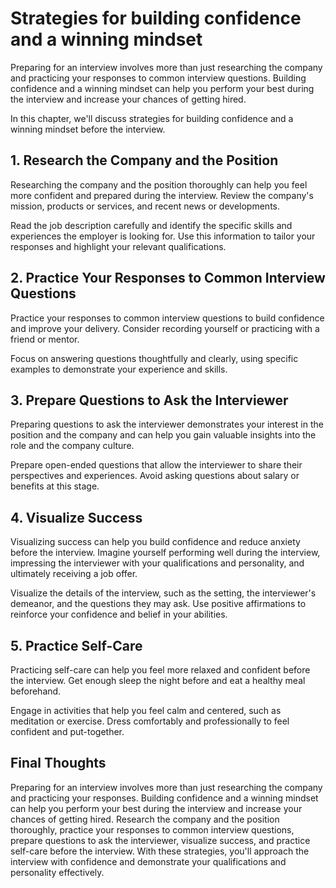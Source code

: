 Strategies for building confidence and a winning mindset
================================================================================================

Preparing for an interview involves more than just researching the company and practicing your responses to common interview questions. Building confidence and a winning mindset can help you perform your best during the interview and increase your chances of getting hired.

In this chapter, we'll discuss strategies for building confidence and a winning mindset before the interview.

1\. Research the Company and the Position
----------------------------------------

Researching the company and the position thoroughly can help you feel more confident and prepared during the interview. Review the company's mission, products or services, and recent news or developments.

Read the job description carefully and identify the specific skills and experiences the employer is looking for. Use this information to tailor your responses and highlight your relevant qualifications.

2\. Practice Your Responses to Common Interview Questions
--------------------------------------------------------

Practice your responses to common interview questions to build confidence and improve your delivery. Consider recording yourself or practicing with a friend or mentor.

Focus on answering questions thoughtfully and clearly, using specific examples to demonstrate your experience and skills.

3\. Prepare Questions to Ask the Interviewer
-------------------------------------------

Preparing questions to ask the interviewer demonstrates your interest in the position and the company and can help you gain valuable insights into the role and the company culture.

Prepare open-ended questions that allow the interviewer to share their perspectives and experiences. Avoid asking questions about salary or benefits at this stage.

4\. Visualize Success
--------------------

Visualizing success can help you build confidence and reduce anxiety before the interview. Imagine yourself performing well during the interview, impressing the interviewer with your qualifications and personality, and ultimately receiving a job offer.

Visualize the details of the interview, such as the setting, the interviewer's demeanor, and the questions they may ask. Use positive affirmations to reinforce your confidence and belief in your abilities.

5\. Practice Self-Care
---------------------

Practicing self-care can help you feel more relaxed and confident before the interview. Get enough sleep the night before and eat a healthy meal beforehand.

Engage in activities that help you feel calm and centered, such as meditation or exercise. Dress comfortably and professionally to feel confident and put-together.

Final Thoughts
--------------

Preparing for an interview involves more than just researching the company and practicing your responses. Building confidence and a winning mindset can help you perform your best during the interview and increase your chances of getting hired. Research the company and the position thoroughly, practice your responses to common interview questions, prepare questions to ask the interviewer, visualize success, and practice self-care before the interview. With these strategies, you'll approach the interview with confidence and demonstrate your qualifications and personality effectively.
